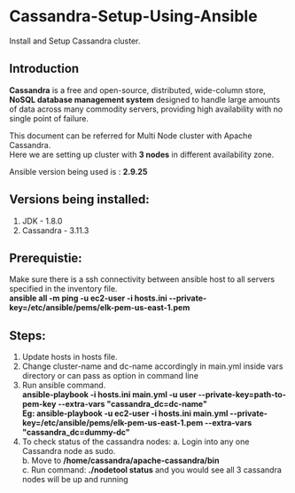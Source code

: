 # Cassandra-Setup-Using-Ansible
Install and Setup Cassandra cluster. <br />

## Introduction
**Cassandra** is a free and open-source, distributed, wide-column store, **NoSQL database management system** designed to handle large amounts of
data across many commodity servers, providing high availability with no single point of failure.

This document can be referred for Multi Node cluster with Apache Cassandra.  
Here we are setting up cluster with **3 nodes** in different availability zone. 



Ansible version being used is : **2.9.25**

## Versions being installed: 
1. JDK - 1.8.0 <br />
2. Cassandra - 3.11.3 <br />

      
## Prerequistie:
Make sure there is a ssh connectivity between ansible host to all servers specified in the inventory file. <br />
     **ansible all -m ping -u ec2-user -i hosts.ini --private-key=/etc/ansible/pems/elk-pem-us-east-1.pem**


      
## Steps:
1. Update hosts in hosts file. 
2. Change cluster-name and dc-name accordingly in main.yml inside vars directory or can pass as option in command line
3. Run ansible command. <br />
      **ansible-playbook -i hosts.ini main.yml -u user --private-key=path-to-pem-key --extra-vars "cassandra_dc=dc-name"** <br />
      **Eg: ansible-playbook -u ec2-user -i hosts.ini main.yml --private-key=/etc/ansible/pems/elk-pem-us-east-1.pem --extra-vars "cassandra_dc=dummy-dc"** <br />
3. To check status of the cassandra nodes:
   a. Login into any one Cassandra node as sudo. <br />
   b. Move to **/home/cassandra/apache-cassandra/bin** <br />
   c. Run command: **./nodetool status** and you would see all 3 cassandra nodes will be up and running
